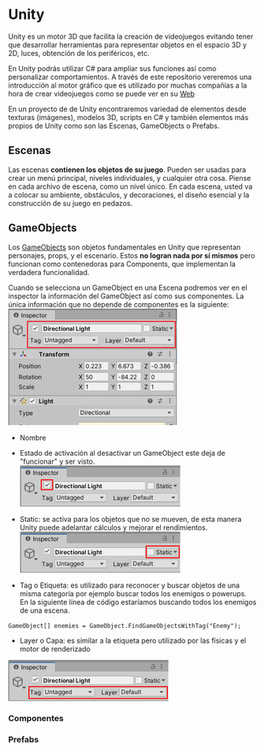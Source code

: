 # Unity
Unity es un motor 3D que facilita la creación de videojuegos evitando tener que desarrollar herramientas para representar objetos en el espacio 3D y 2D, luces, obtención de los periféricos, etc.

En Unity podrás utilizar C# para ampliar sus funciones así como personalizar comportamientos. A través de este repositorio vereremos una introducción al motor gráfico que es utilizado por muchas compañías a la hora de crear videojuegos como se puede ver en su [Web](https://unity.com/es/madewith)

En un proyecto de de Unity encontraremos variedad de elementos desde texturas (imágenes), modelos 3D, scripts en C# y también elementos más propios de Unity como son las Escenas, GameObjects o Prefabs.

## Escenas
Las escenas **contienen los objetos de su juego**. Pueden ser usadas para crear un menú principal, niveles individuales, y cualquier otra cosa. Piense en cada archivo de escena, como un nivel único. En cada escena, usted va a colocar su ambiente, obstáculos, y decoraciones, el diseño esencial y la construcción de su juego en pedazos.


## GameObjects
Los [GameObjects](https://docs.unity3d.com/Manual/class-GameObject.html) son objetos fundamentales en Unity que representan personajes, props, y el escenario. Estos **no logran nada por sí mismos** pero funcionan como contenedoras para Components, que implementan la verdadera funcionalidad. 

Cuando se selecciona un GameObject en una Escena podremos ver en el inspector la información del GameObject así como sus componentes. La única información que no depende de componentes es la siguiente:
![Visión de un GameObject en el inspector](https://raw.githubusercontent.com/Cheomm88/RAY/master/Unity/images/GameObjectSceneStatusProperties.png)

- Nombre
- Estado de activación al desactivar un GameObject este deja de "funcionar" y ser visto.
![Check box para activar o desactivar GameObject](https://raw.githubusercontent.com/Cheomm88/RAY/master/Unity/images/GOInspectorActiveSetting.png)



- Static: se activa para los objetos que no se mueven, de esta manera Unity puede adelantar cálculos y mejorar el rendimientos.
![Check box para marcar como estático](https://raw.githubusercontent.com/Cheomm88/RAY/master/Unity/images/GOInspectorStaticSetting.png)

- Tag o Etiqueta: es utilizado para reconocer y buscar objetos de una misma categoría por ejemplo buscar todos los enemigos o powerups. En la siguiente línea de código estaríamos buscando todos los enemigos de una escena.
```
GameObject[] enemies = GameObject.FindGameObjectsWithTag("Enemy");
```
- Layer o Capa: es similar a la etiqueta pero utilizado por las físicas y el motor de renderizado

![Sección donde modificar el Layer o el Tag de un GameObject](https://raw.githubusercontent.com/Cheomm88/RAY/master/Unity/images/GOInspectorTagsAndLayers.png)

### Componentes

### Prefabs

